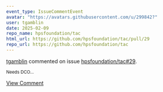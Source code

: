 ```yaml
---
event_type: IssueCommentEvent
avatar: "https://avatars.githubusercontent.com/u/299842?"
user: tgamblin
date: 2025-02-09
repo_name: hpsfoundation/tac
html_url: https://github.com/hpsfoundation/tac/pull/29
repo_url: https://github.com/hpsfoundation/tac
---
```


<a href='https://github.com/tgamblin' target='_blank'>tgamblin</a> commented on issue <a href='https://github.com/hpsfoundation/tac/pull/29' target='_blank'>hpsfoundation/tac#29</a>.

<small>Needs DCO...</small>

<a href='https://github.com/hpsfoundation/tac/pull/29' target='_blank'>View Comment</a>